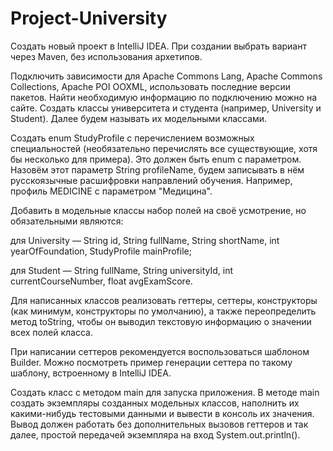 # Project-University
Создать новый проект в IntelliJ IDEA. При создании выбрать вариант через Maven, без использования архетипов.

Подключить зависимости для Apache Commons Lang, Apache Commons Collections, Apache POI OOXML, использовать последние версии пакетов. Найти необходимую информацию по подключению можно на сайте.
Создать классы университета и студента (например, University и Student). Далее будем называть их модельными классами. 

Создать enum StudyProfile с перечислением возможных специальностей (необязательно перечислять все существующие, хотя бы несколько для примера). Это должен быть enum с параметром. Назовём этот параметр String profileName, будем записывать в нём русскоязычные расшифровки направлений обучения. Например, профиль MEDICINE с параметром "Медицина".

Добавить в модельные классы набор полей на своё усмотрение, но обязательными являются:

для University — String id, String fullName, String shortName, int yearOfFoundation, StudyProfile mainProfile;

для Student — String fullName, String universityId, int currentCourseNumber, float avgExamScore. 

Для написанных классов реализовать геттеры, сеттеры, конструкторы (как минимум, конструкторы по умолчанию), а также переопределить метод toString, чтобы он выводил текстовую информацию о значении всех полей класса.

При написании сеттеров рекомендуется воспользоваться шаблоном Builder. Можно посмотреть пример генерации сеттера по такому шаблону, встроенному в IntelliJ IDEA.

Создать класс с методом main для запуска приложения. В методе main создать экземпляры созданных модельных классов, наполнить их какими-нибудь тестовыми данными и вывести в консоль их значения. Вывод должен работать без дополнительных вызовов геттеров и так далее, простой передачей экземпляра на вход System.out.println(). 

